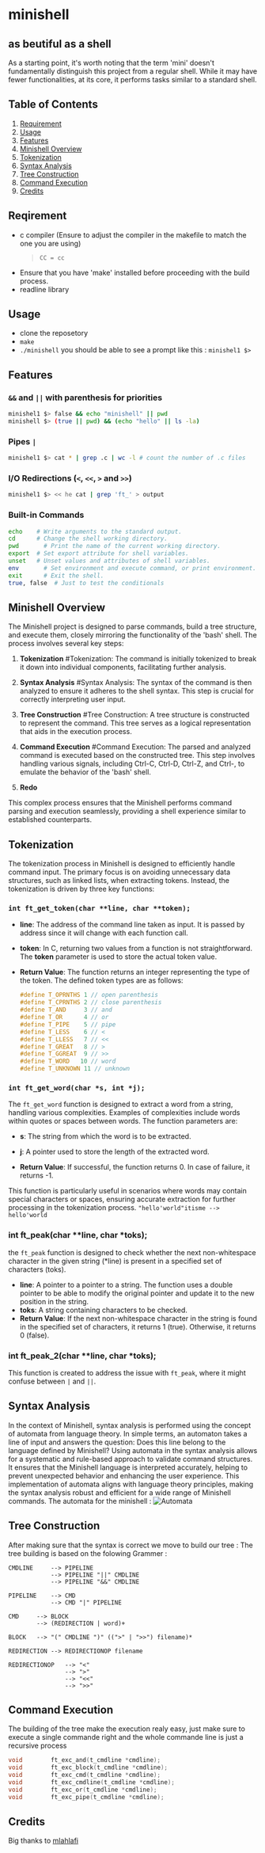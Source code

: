 # minishell
## as beutiful as a shell
As a starting point, it's worth noting that the term 'mini' doesn't fundamentally distinguish this project from a regular shell. While it may have fewer functionalities, at its core, it performs tasks similar to a standard shell.

## Table of Contents

1. [Requirement](#installation)
2. [Usage](#usage)
3. [Features](#features)
4. [Minishell Overview](#minishell-overview)
5. [Tokenization](#tokenization)
6. [Syntax Analysis](#syntax-analysis)
7. [Tree Construction](#tree-construction)
8. [Command Execution](#command-execution)
9. [Credits](#credits)

## Reqirement
- c compiler (Ensure to adjust the compiler in the makefile to match the one you are using)
  > `CC = cc`
- Ensure that you have 'make' installed before proceeding with the build process.
- readline library

## Usage

- clone the reposetory
- `make`
- `./minishell`
you should be able to see a prompt like this : `minishel1 $>`

## Features

### `&&` and `||` with parenthesis for priorities
```bash
minishel1 $> false && echo "minishell" || pwd
minishell $> (true || pwd) && (echo "hello" || ls -la)
```

### Pipes `|` 
```bash
minishel1 $> cat * | grep .c | wc -l # count the number of .c files
```

### I/O Redirections (`<`, `<<`, `>` and `>>`)
```bash
minishel1 $> << he cat | grep 'ft_' > output
```

### Built-in Commands
```bash
echo    # Write arguments to the standard output.
cd      # Change the shell working directory.
pwd 	  # Print the name of the current working directory.
export 	# Set export attribute for shell variables.
unset 	# Unset values and attributes of shell variables.
env 	  # Set environment and execute command, or print environment.
exit	  # Exit the shell.
true, false  # Just to test the conditionals
```

## Minishell Overview

The Minishell project is designed to parse commands, build a tree structure, and execute them, closely mirroring the functionality of the 'bash' shell. The process involves several key steps:

1. **Tokenization** #Tokenization: The command is initially tokenized to break it down into individual components, facilitating further analysis.

2. **Syntax Analysis** #Syntax Analysis: The syntax of the command is then analyzed to ensure it adheres to the shell syntax. This step is crucial for correctly interpreting user input.

3. **Tree Construction** #Tree Construction: A tree structure is constructed to represent the command. This tree serves as a logical representation that aids in the execution process.

4. **Command Execution** #Command Execution: The parsed and analyzed command is executed based on the constructed tree. This step involves handling various signals, including Ctrl-C, Ctrl-D, Ctrl-Z, and Ctrl-\, to emulate the behavior of the 'bash' shell.
  
5. **Redo**

This complex process ensures that the Minishell performs command parsing and execution seamlessly, providing a shell experience similar to established counterparts.

## Tokenization
The tokenization process in Minishell is designed to efficiently handle command input. The primary focus is on avoiding unnecessary data structures, such as linked lists, when extracting tokens. Instead, the tokenization is driven by three key functions:

### `int ft_get_token(char **line, char **token);`

- **line**: The address of the command line taken as input. It is passed by address since it will change with each function call.

- **token**: In C, returning two values from a function is not straightforward. The **token** parameter is used to store the actual token value.

- **Return Value**: The function returns an integer representing the type of the token. The defined token types are as follows:

  ```c
  #define T_OPRNTHS 1 // open parenthesis
  #define T_CPRNTHS 2 // close parenthesis
  #define T_AND     3 // and
  #define T_OR      4 // or
  #define T_PIPE    5 // pipe
  #define T_LESS    6 // <
  #define T_LLESS   7 // <<
  #define T_GREAT   8 // >
  #define T_GGREAT  9 // >>
  #define T_WORD   10 // word
  #define T_UNKNOWN 11 // unknown

### `int ft_get_word(char *s, int *j);`

The `ft_get_word` function is designed to extract a word from a string, handling various complexities. Examples of complexities include words within quotes or spaces between words. The function parameters are:

- **s**: The string from which the word is to be extracted.

- **j**: A pointer used to store the length of the extracted word.

- **Return Value**: If successful, the function returns 0. In case of failure, it returns -1.

This function is particularly useful in scenarios where words may contain special characters or spaces, ensuring accurate extraction for further processing in the tokenization process.
```"hello'world"itisme --> hello'world```

### int	ft_peak(char **line, char *toks);
the `ft_peak` function is designed to check whether the next non-whitespace character in the given string (*line) is present in a specified set of characters (toks).
- **line**: A pointer to a pointer to a string. The function uses a double pointer to be able to modify the original pointer and update it to the new position in the string.
- **toks**: A string containing characters to be checked.
- **Return Value**: If the next non-whitespace character in the string is found in the specified set of characters, it returns 1 (true). Otherwise, it returns 0 (false).
  
### int	ft_peak_2(char **line, char *toks);
This function is created to address the issue with `ft_peak`, where it might confuse between `|` and `||`.

## Syntax Analysis
In the context of Minishell, syntax analysis is performed using the concept of automata from language theory. In simple terms, an automaton takes a line of input and answers the question: Does this line belong to the language defined by Minishell?
Using automata in the syntax analysis allows for a systematic and rule-based approach to validate command structures. It ensures that the Minishell language is interpreted accurately, helping to prevent unexpected behavior and enhancing the user experience.
This implementation of automata aligns with language theory principles, making the syntax analysis robust and efficient for a wide range of Minishell commands.
The automata for the minishell : ![Automata](https://www.tldraw.com/r/ffGdtc9RCaHTHdnps295Z?viewport=-347,136,2560,1355&page=page:JP4s25SWsJkg2vwvLxRVt)

## Tree Construction

After making sure that the syntax is correct we move to build our tree :
The tree building is based on the folowing Grammer :
```
CMDLINE		--> PIPELINE
			--> PIPELINE "||" CMDLINE
			--> PIPELINE "&&" CMDLINE

PIPELINE	--> CMD 
			--> CMD "|" PIPELINE

CMD		--> BLOCK
		--> (REDIRECTION | word)+

BLOCK	--> "(" CMDLINE ")" ((">" | ">>") filename)*

REDIRECTION --> REDIRECTIONOP filename

REDIRECTIONOP	--> "<"
				--> ">"
				--> "<<"
				--> ">>"
```

## Command Execution
The building of the tree make the execution realy easy, just make sure to execute a single commande right and the whole commande line is just a recursive process
```c
void		ft_exc_and(t_cmdline *cmdline);
void		ft_exc_block(t_cmdline *cmdline);
void		ft_exc_cmd(t_cmdline *cmdline);
void		ft_exc_cmdline(t_cmdline *cmdline);
void		ft_exc_or(t_cmdline *cmdline);
void		ft_exc_pipe(t_cmdline *cmdline);
```

## Credits
Big thanks to [mlahlafi](https://github.com/ryozakii)

